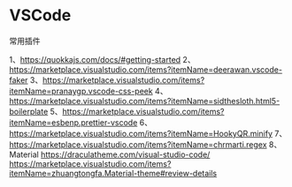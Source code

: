 # VSCode
常用插件

1、https://quokkajs.com/docs/#getting-started
2、https://marketplace.visualstudio.com/items?itemName=deerawan.vscode-faker
3、https://marketplace.visualstudio.com/items?itemName=pranaygp.vscode-css-peek
4、https://marketplace.visualstudio.com/items?itemName=sidthesloth.html5-boilerplate
5、https://marketplace.visualstudio.com/items?itemName=esbenp.prettier-vscode
6、https://marketplace.visualstudio.com/items?itemName=HookyQR.minify
7、https://marketplace.visualstudio.com/items?itemName=chrmarti.regex
8、Material
https://draculatheme.com/visual-studio-code/
https://marketplace.visualstudio.com/items?itemName=zhuangtongfa.Material-theme#review-details

